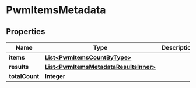 

# PwmItemsMetadata


## Properties

| Name | Type | Description | Notes |
|------------ | ------------- | ------------- | -------------|
|**items** | [**List&lt;PwmItemsCountByType&gt;**](PwmItemsCountByType.md) |  |  [optional] |
|**results** | [**List&lt;PwmItemsMetadataResultsInner&gt;**](PwmItemsMetadataResultsInner.md) |  |  |
|**totalCount** | **Integer** |  |  |



